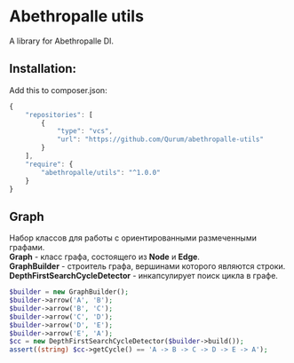 # Abethropalle utils
A library for Abethropalle DI.

## Installation:

Add this to composer.json:

```javascript
{
    "repositories": [
        {
            "type": "vcs",
            "url": "https://github.com/Qurum/abethropalle-utils"
        }
    ],
    "require": {
        "abethropalle/utils": "^1.0.0"
    }
}
```

## Graph
Набор классов для работы с ориентированными размеченными графами.    
**Graph** - класс графа, состоящего из **Node** и **Edge**.    
**GraphBuilder** - строитель графа, вершинами которого являются строки.    
**DepthFirstSearchCycleDetector** - инкапсулирует поиск цикла в графе.    

```php
$builder = new GraphBuilder();
$builder->arrow('A', 'B');
$builder->arrow('B', 'C');
$builder->arrow('C', 'D');
$builder->arrow('D', 'E');
$builder->arrow('E', 'A');
$cc = new DepthFirstSearchCycleDetector($builder->build());
assert((string) $cc->getCycle() == 'A -> B -> C -> D -> E -> A');
```
